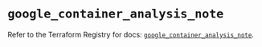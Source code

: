 # `google_container_analysis_note`

Refer to the Terraform Registry for docs: [`google_container_analysis_note`](https://registry.terraform.io/providers/hashicorp/google/6.33.0/docs/resources/container_analysis_note).

